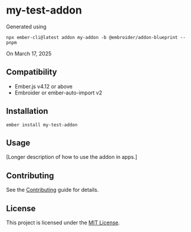 # my-test-addon

Generated using 

`npx ember-cli@latest addon my-addon -b @embroider/addon-blueprint --pnpm`

On March 17, 2025

## Compatibility

- Ember.js v4.12 or above
- Embroider or ember-auto-import v2

## Installation

```
ember install my-test-addon
```

## Usage

[Longer description of how to use the addon in apps.]

## Contributing

See the [Contributing](CONTRIBUTING.md) guide for details.

## License

This project is licensed under the [MIT License](LICENSE.md).
